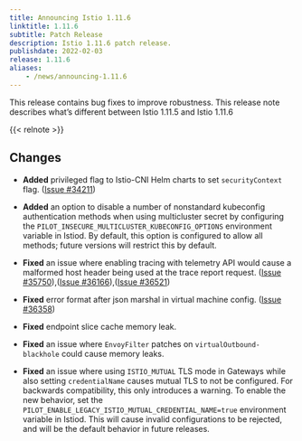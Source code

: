 ```yaml
---
title: Announcing Istio 1.11.6
linktitle: 1.11.6
subtitle: Patch Release
description: Istio 1.11.6 patch release.
publishdate: 2022-02-03
release: 1.11.6
aliases:
    - /news/announcing-1.11.6
---
```


This release contains bug fixes to improve robustness. This release note describes what’s different between Istio 1.11.5 and Istio 1.11.6

{{< relnote >}}

## Changes

- **Added** privileged flag to Istio-CNI Helm charts to set `securityContext` flag.
  ([Issue #34211](https://github.com/istio/istio/issues/34211))

- **Added** an option to disable a number of nonstandard kubeconfig authentication methods when using multicluster secret by configuring the
`PILOT_INSECURE_MULTICLUSTER_KUBECONFIG_OPTIONS` environment variable in Istiod. By default, this option is configured to allow all methods; future versions will restrict this by default.

- **Fixed** an issue where enabling tracing with telemetry API would cause a malformed host header being used at the trace report request.  ([Issue #35750](https://github.com/istio/istio/issues/35750)),([Issue #36166](https://github.com/istio/istio/issues/36166)),([Issue #36521](https://github.com/istio/istio/issues/36521))

- **Fixed** error format after json marshal in virtual machine config.
  ([Issue #36358](https://github.com/istio/istio/issues/36358))

- **Fixed** endpoint slice cache memory leak.

- **Fixed** an issue where `EnvoyFilter` patches on `virtualOutbound-blackhole` could cause memory leaks.

- **Fixed** an issue where using `ISTIO_MUTUAL` TLS mode in Gateways while also setting `credentialName` causes mutual TLS to not be configured.
For backwards compatibility, this only introduces a warning. To enable the new behavior, set the `PILOT_ENABLE_LEGACY_ISTIO_MUTUAL_CREDENTIAL_NAME=true`
environment variable in Istiod. This will cause invalid configurations to be rejected, and will be the default behavior in future releases.
